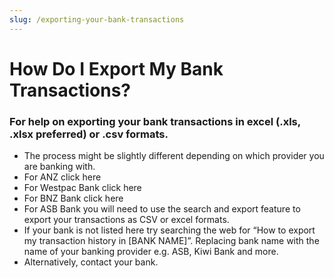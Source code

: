 ```yaml
---
slug: /exporting-your-bank-transactions
---
```

# How Do I Export My Bank Transactions?
### For help on exporting your bank transactions in excel (.xls, .xlsx preferred) or .csv formats.

- The process might be slightly different depending on which provider you are banking with.
- For ANZ click here
- For Westpac Bank click here
- For BNZ Bank click here
- For ASB Bank you will need to use the search and export feature to export your transactions as CSV or excel formats.
- If your bank is not listed here try searching the web for “How to export my transaction history in [BANK NAME]”. Replacing bank name with the name of your banking provider e.g. ASB, Kiwi Bank and more.
- Alternatively, contact your bank.
